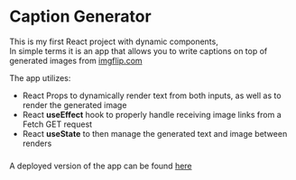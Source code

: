 # Caption Generator

This is my first React project with dynamic components,  
In simple terms it is an app that allows you to write captions on top of generated images from <a href="https://imgflip.com/" target="_blank">imgflip.com</a>

The app utilizes:
-  React Props to dynamically render text from both inputs, as well as to render the generated image
-  React **useEffect** hook to properly handle receiving image links from a Fetch GET request 
-  React **useState** to then manage the generated text and image between renders

### 
A deployed version of the app can be found <a href="https://moonlit-zabaione-9214cd.netlify.app/" target="_blank">here</a>
